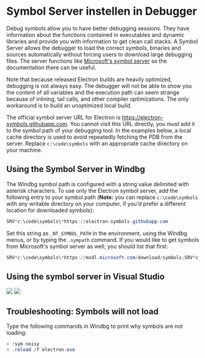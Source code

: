 # Symbol Server instellen in Debugger

Debug symbols allow you to have better debugging sessions. They have information about the functions contained in executables and dynamic libraries and provide you with information to get clean call stacks. A Symbol Server allows the debugger to load the correct symbols, binaries and sources automatically without forcing users to download large debugging files. The server functions like [Microsoft's symbol server](https://support.microsoft.com/kb/311503) so the documentation there can be useful.

Note that because released Electron builds are heavily optimized, debugging is not always easy. The debugger will not be able to show you the content of all variables and the execution path can seem strange because of inlining, tail calls, and other compiler optimizations. The only workaround is to build an unoptimized local build.

The official symbol server URL for Electron is https://electron-symbols.githubapp.com. You cannot visit this URL directly, you must add it to the symbol path of your debugging tool. In the examples below, a local cache directory is used to avoid repeatedly fetching the PDB from the server. Replace `c:\code\symbols` with an appropriate cache directory on your machine.

## Using the Symbol Server in Windbg

The Windbg symbol path is configured with a string value delimited with asterisk characters. To use only the Electron symbol server, add the following entry to your symbol path (**Note:** you can replace `c:\code\symbols` with any writable directory on your computer, if you'd prefer a different location for downloaded symbols):

```powershell
SRV*c:\code\symbols\*https://electron-symbols.githubapp.com
```

Set this string as `_NT_SYMBOL_PATH` in the environment, using the Windbg menus, or by typing the `.sympath` command. If you would like to get symbols from Microsoft's symbol server as well, you should list that first:

```powershell
SRV*c:\code\symbols\*https://msdl.microsoft.com/download/symbols;SRV*c:\code\symbols\*https://electron-symbols.githubapp.com
```

## Using the symbol server in Visual Studio

<img src='https://mdn.mozillademos.org/files/733/symbol-server-vc8express-menu.jpg' />
<img src='https://mdn.mozillademos.org/files/2497/2005_options.gif' />

## Troubleshooting: Symbols will not load

Type the following commands in Windbg to print why symbols are not loading:

```powershell
> !sym noisy
> .reload /f electron.exe
```
